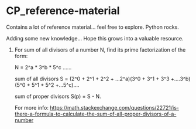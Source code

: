 # CP_reference-material
Contains a lot of reference material... feel free to explore. Python rocks.

Adding some new knowledge... Hope this grows into a valuable resource.

1.  For sum of all divisors of a number N, find its prime factorization of the form:

    N = 2^a * 3^b * 5^c ......
    
    sum of all divisors S = (2^0 + 2^1 + 2^2 + ...2^a)(3^0 + 3^1 + 3^3 +....3^b)(5^0 + 5^1 + 5^2 +...5^c)....
    
    sum of proper divisors S(p) = S - N.
    
    For more info: https://math.stackexchange.com/questions/22721/is-there-a-formula-to-calculate-the-sum-of-all-proper-divisors-of-a-number

